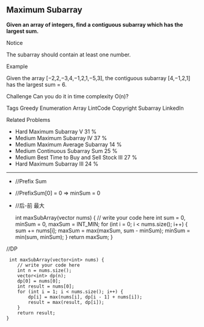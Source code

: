 ## Maximum Subarray  ##
**Given an array of integers, find a contiguous subarray which has the largest sum.**

Notice

The subarray should contain at least one number.

Example

Given the array [−2,2,−3,4,−1,2,1,−5,3], the contiguous subarray [4,−1,2,1] has the largest sum = 6.

Challenge 
Can you do it in time complexity O(n)?

Tags 
Greedy Enumeration Array LintCode Copyright Subarray LinkedIn

Related Problems 

- Hard Maximum Subarray V 31 %
- Medium Maximum Subarray IV 37 %
- Medium Maximum Average Subarray 14 %
- Medium Continuous Subarray Sum 25 %
- Medium Best Time to Buy and Sell Stock III 27 %
- Hard Maximum Subarray III 24 %

----------

- //Prefix Sum
- //PrefixSum[0] = 0 => minSum = 0
- //后-前 最大

	int maxSubArray(vector<int> nums) {
	        // write your code here 
	        int sum = 0, minSum = 0, maxSum = INT_MIN;
	        for (int i = 0; i < nums.size(); i++) {
	            sum += nums[i];
	            maxSum = max(maxSum, sum - minSum);
	            minSum = min(sum, minSum);
	        }
	        return maxSum;
	}

//DP

	 int maxSubArray(vector<int> nums) {
	    // write your code here
	    int n = nums.size();
	    vector<int> dp(n);
	    dp[0] = nums[0];
	    int result = nums[0];
	    for (int i = 1; i < nums.size(); i++) {
	        dp[i] = max(nums[i], dp[i - 1] + nums[i]); 
	        result = max(result, dp[i]);
	    }
	    return result;
	}